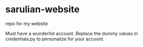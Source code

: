 # sarulian-website

repo for my website

Must have a wunderlist account. Replace the dummy values in credentials.py to personalize for your account.
